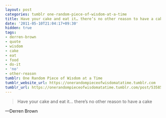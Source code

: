 ```yaml
---
layout: post
categories: tumblr one-random-piece-of-wisdom-at-a-time
title: Have your cake and eat it… there’s no other reason to have a cake
date: '2011-05-10T21:04:17+09:30'
hidden: true
tags:
- derren-brown
- quote
- wisdom
- cake
- eat
- food
- do-it
- 'no'
- other-reason
tumblr: One Random Piece of Wisdom at a Time
tumblr_website_url: https://onerandompieceofwisdomatatime.tumblr.com
tumblr_url: https://onerandompieceofwisdomatatime.tumblr.com/post/5358575722/have-your-cake-and-eat-it-theres-no-other
---
```

> Have your cake and eat it… there’s no other reason to have a cake

—Derren Brown
